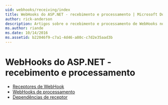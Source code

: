 ```yaml
---
uid: webhooks/receiving/index
title: WebHooks do ASP.NET - recebimento e processamento | Microsoft Docs
author: rick-anderson
description: Artigos sobre o recebimento e processamento de WebHooks no ASP.NET
ms.author: riande
ms.date: 10/14/2016
ms.assetid: b22046f9-c7a1-4d46-a80c-c7d2e35aad3b
---
```

# <a name="aspnet-webhooks---receiving-and-processing"></a>WebHooks do ASP.NET - recebimento e processamento

* [Receptores de WebHook](receivers.md)
* [WebHooks de processamento](handlers.md)
* [Dependências de receptor](dependencies.md)
